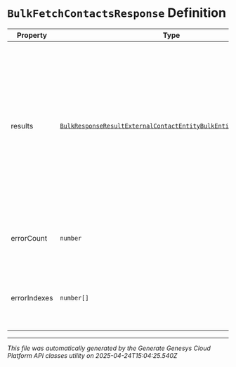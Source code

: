 # `BulkFetchContactsResponse` Definition

| Property | Type | Required | Description |
|----------|------|----------|-------------|
| results | [`BulkResponseResultExternalContactEntityBulkEntityErrorEntity[]`](bulkresponseresultexternalcontactentitybulkentityerrorentity-definition.md) | No | A list of results for all of the Bulk operations specified in the request. Includes both successes and failures. Ordering is NOT guaranteed - may be in a different order from the request. |
| errorCount | `number` | No | The number of failed operations in the results. |
| errorIndexes | `number[]` | No | The indexes of all failed operations in the results field. |

---

*This file was automatically generated by the Generate Genesys Cloud Platform API classes utility on 2025-04-24T15:04:25.540Z*